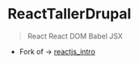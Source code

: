 # ReactTallerDrupal

> React
> React DOM
> Babel
> JSX

- Fork of -> [reactjs_intro](https://github.com/dinarcon/reactjs_intro)
